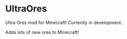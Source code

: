 UltraOres
=========

Ultra Ores mod for Minecraft!
Currently in development.

Adds lots of new ores to Minecraft!
